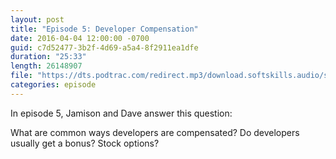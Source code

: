 ```yaml
---
layout: post
title: "Episode 5: Developer Compensation"
date: 2016-04-04 12:00:00 -0700
guid: c7d52477-3b2f-4d69-a5a4-8f2911ea1dfe
duration: "25:33"
length: 26148907
file: "https://dts.podtrac.com/redirect.mp3/download.softskills.audio/sse-005.mp3"
categories: episode
---
```






In episode 5, Jamison and Dave answer this question:

What are common ways developers are compensated? Do developers usually get a bonus? Stock options?



